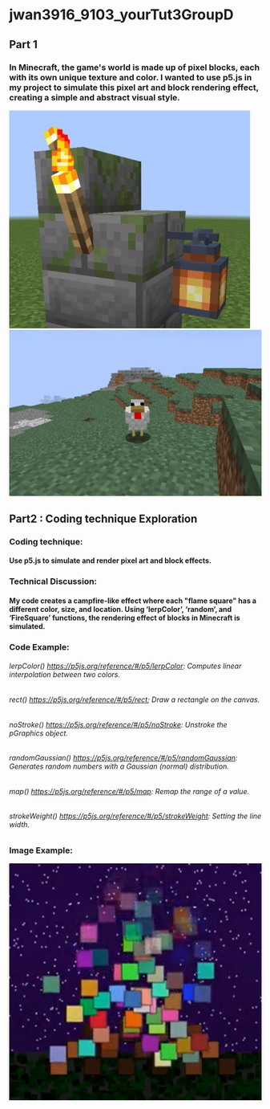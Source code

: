 # jwan3916_9103_yourTut3GroupD
## Part 1
### In Minecraft, the game's world is made up of pixel blocks, each with its own unique texture and color. I wanted to use p5.js in my project to simulate this pixel art and block rendering effect, creating a simple and abstract visual style.
![Image2](https://github.com/congratsalex/jwan3916_9103_yourTut3GroupD/blob/main/image2.png)
![Image1](https://github.com/congratsalex/jwan3916_9103_yourTut3GroupD/blob/7266acb45cc08372d0fa302e7053c8f8e08a2498/image1.png)

## Part2 : Coding technique Exploration
### Coding technique:
#### Use p5.js to simulate and render pixel art and block effects.
### Technical Discussion:
#### My code creates a campfire-like effect where each "flame square" has a different color, size, and location. Using ‘lerpColor’, ‘random’, and ‘FireSquare’ functions, the rendering effect of blocks in Minecraft is simulated.
### Code Example:
###### lerpColor() https://p5js.org/reference/#/p5/lerpColor: Computes linear interpolation between two colors.
###### rect() https://p5js.org/reference/#/p5/rect; Draw a rectangle on the canvas.
###### noStroke() https://p5js.org/reference/#/p5/noStroke: Unstroke the pGraphics object.
###### randomGaussian() https://p5js.org/reference/#/p5/randomGaussian: Generates random numbers with a Gaussian (normal) distribution.
###### map() https://p5js.org/reference/#/p5/map: Remap the range of a value.
###### strokeWeight() https://p5js.org/reference/#/p5/strokeWeight: Setting the line width.
### Image Example:
![p5.js Minecraft-like Example](https://github.com/congratsalex/jwan3916_9103_yourTut3GroupD/blob/5a93b88dfb7b38e57cc542e53a433fb2da528209/image3.png)
